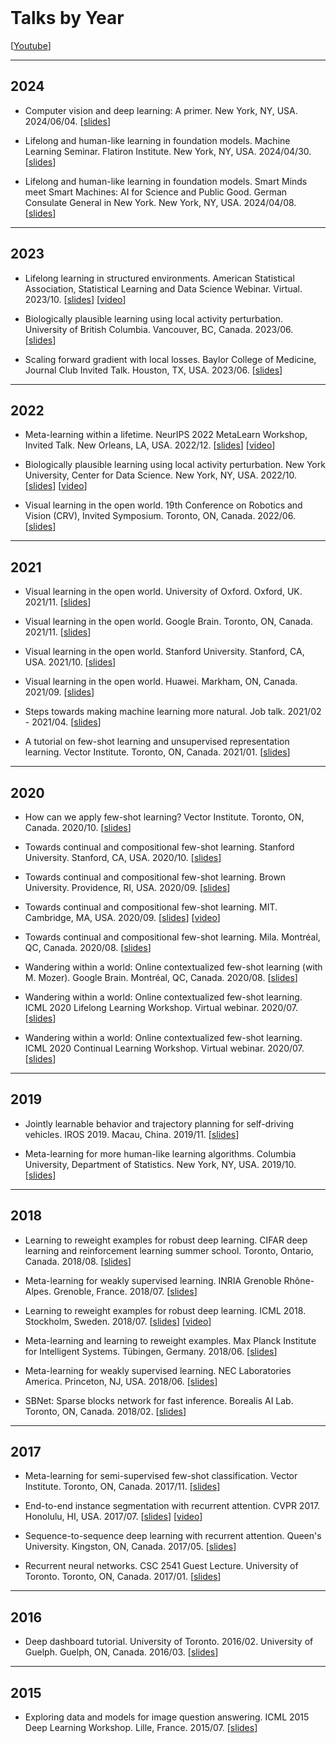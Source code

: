 <div class="ribbon">&nbsp;</div>

# Talks by Year
[[Youtube](https://www.youtube.com/@mengyetalks)]

----------------------------------------------------------------------------

## 2024
* Computer vision and deep learning: A primer. New York, NY, USA. 2024/06/04.
[[slides](https://drive.google.com/file/d/1NtrZSkg1WUGevqWtjMKBseLT8jM2CtjW/view?usp=sharing)]

* Lifelong and human-like learning in foundation models. Machine Learning Seminar. Flatiron Institute. New York, NY, USA. 2024/04/30.
[[slides](https://drive.google.com/file/d/1r2veZmRrQb3QI29m446e9QDjeR-cILl8/view?usp=sharing)]

* Lifelong and human-like learning in foundation models. Smart Minds meet Smart Machines: AI for Science and Public Good. German Consulate General in New York. New York, NY, USA. 2024/04/08.
[[slides](https://drive.google.com/file/d/1kg_jqdLS1ztTcwEn9Oe235xIjULPN7G2/view?usp=sharing)]

----------------------------------------------------------------------------

## 2023

* Lifelong learning in structured environments. American Statistical Association, Statistical Learning and Data Science Webinar. Virtual. 2023/10.
[[slides](https://drive.google.com/file/d/11vaeustbBEDfFpc9LH_M2Ke3M6UJuJ68/view?usp=sharing)]
[[video](https://youtu.be/XRro25Am0JE)]

* Biologically plausible learning using local activity perturbation. University of British Columbia. Vancouver, BC, Canada. 2023/06.
[[slides](https://drive.google.com/file/d/1301oth8RCRoulsC0ds80ABOdwuKrKz3Q/view?usp=sharing)]

* Scaling forward gradient with local losses. Baylor College of Medicine, Journal Club Invited Talk. Houston, TX, USA. 2023/06.
[[slides](https://drive.google.com/file/d/1-sWBTjUcoE2ZbrSJSBXRE0B1Kwj22hCN/view?usp=sharing)]

----------------------------------------------------------------------------

## 2022

* Meta-learning within a lifetime. NeurIPS 2022 MetaLearn Workshop, Invited Talk. New Orleans, LA, USA. 2022/12.
[[slides](https://drive.google.com/file/d/1gA968oKiO1ufAtX3ogGsQbqJVkW0ztry/view?usp=sharing)]
[[video](https://youtu.be/bYZ_lO8nNf0)]

* Biologically plausible learning using local activity perturbation.
New York University, Center for Data Science. New York, NY, USA. 2022/10.
[[slides](https://drive.google.com/file/d/1dR9eHXZPVBh6T_2R_eFZ1vU6fQt42yK-/view?usp=sharing)]
[[video](https://youtu.be/tJN0eC3lyWA)]

* Visual learning in the open world.
19th Conference on Robotics and Vision (CRV), Invited Symposium. Toronto, ON, Canada. 2022/06.
[[slides](https://drive.google.com/file/d/1cWMBA3nsrwXCuCOCIf5PuYjPSXf25nVa/view?usp=sharing)]

----------------------------------------------------------------------------

## 2021

* Visual learning in the open world.
University of Oxford. Oxford, UK. 2021/11.
[[slides](https://drive.google.com/file/d/10_vWl_ETc_dNXFNcyt6Ft-4uvRyxaLAM/view?usp=sharing)]

* Visual learning in the open world.
Google Brain. Toronto, ON, Canada. 2021/11.
[[slides](https://drive.google.com/file/d/10AQdRPe6va2-FxCrPM3bhqKW3FMRvMHU/view?usp=sharing)]

* Visual learning in the open world.
Stanford University. Stanford, CA, USA. 2021/10.
[[slides](https://drive.google.com/file/d/10-WWd-GQ3Udf_IL_d6TIlq738tj_MKtt/view?usp=sharing)]

* Visual learning in the open world.
Huawei. Markham, ON, Canada. 2021/09.
[[slides](https://drive.google.com/file/d/1-tbhhaWudQ1f-CsYXuZp5cfN3HE5W0Gr/view?usp=sharing)]

* Steps towards making machine learning more natural.
Job talk. 2021/02 - 2021/04.
[[slides](https://drive.google.com/file/d/178bE_0I_ZdSaxm6OsoxEVNJ9d12XCECS/view?usp=sharing)]

* A tutorial on few-shot learning and unsupervised representation learning.
Vector Institute. Toronto, ON, Canada. 2021/01.
[[slides](https://drive.google.com/file/d/1T-pBg9otkmsJIU6aCaaSEnQ7Ty0Gvhj2/view?usp=sharing)]

----------------------------------------------------------------------------

## 2020

* How can we apply few-shot learning?
Vector Institute. Toronto, ON, Canada. 2020/10.
[[slides](https://drive.google.com/file/d/1ih28GXJmf18EpghEq716sIL0F4BkghJS/view?usp=sharing)]

* Towards continual and compositional few-shot learning.
Stanford University. Stanford, CA, USA. 2020/10.
[[slides](https://drive.google.com/file/d/1Y8jXp0wTlWqn9pBE97btRJX7FutQOqP1/view?usp=sharing)]

* Towards continual and compositional few-shot learning.
Brown University. Providence, RI, USA. 2020/09.
[[slides](https://drive.google.com/file/d/1GjiRkDnMol3PdoxLKb5q7Oy4rDMnC0kT/view?usp=sharing)]

* Towards continual and compositional few-shot learning.
MIT. Cambridge, MA, USA. 2020/09.
[[slides](https://drive.google.com/file/d/16GXux_cX6AahqQ2yLQIWtEP8AdpDKezA/view?usp=sharing)]
[[video](https://www.youtube.com/watch?v=PhKBAkINm40)]

* Towards continual and compositional few-shot learning.
Mila. Montréal, QC, Canada. 2020/08.
[[slides](https://drive.google.com/file/d/1LNXPTJEPhzK-wNPJrev-9EaButZrYRfr/view?usp=sharing)]

* Wandering within a world: Online contextualized few-shot learning (with M.
  Mozer).
Google Brain. Montréal, QC, Canada. 2020/08.
[[slides](https://drive.google.com/file/d/1a3ceBDpyMqs8oF9WzSLjAj8-RGALdu4h/view?usp=sharing)]

* Wandering within a world: Online contextualized few-shot learning.
ICML 2020 Lifelong Learning Workshop. Virtual webinar. 2020/07.
[[slides](https://drive.google.com/file/d/1SJusk2ILF-I3q3RGSU2nEz_6BYG6GY_Q/view?usp=sharing)]

* Wandering within a world: Online contextualized few-shot learning.
ICML 2020 Continual Learning Workshop. Virtual webinar. 2020/07.
[[slides](https://drive.google.com/file/d/1HhXSVx7pJsSp1LO7W880BqMZfFSo48od/view?usp=sharing)]

----------------------------------------------------------------------------

## 2019

* Jointly learnable behavior and trajectory planning for self-driving vehicles.
IROS 2019. Macau, China. 2019/11.
[[slides](https://drive.google.com/file/d/1QzrgV5uHaoEpEMUrbPrlHE_nERHfuNvT/view?usp=sharing)]

* Meta-learning for more human-like learning algorithms.
Columbia University, Department of Statistics. New York, NY, USA. 2019/10.
[[slides](https://drive.google.com/file/d/1S6HgdAMx8_QYz5hcSf4B7tj_ZzwDd1t_/view?usp=sharing)]

----------------------------------------------------------------------------

## 2018

* Learning to reweight examples for robust deep learning.
CIFAR deep learning and reinforcement learning summer school. Toronto, Ontario, Canada. 2018/08.
[[slides](https://drive.google.com/file/d/1jWGJHjpFwjMeHrAtx6vMJ2yg973_hx3t/view?usp=sharing)]

* Meta-learning for weakly supervised learning.
INRIA Grenoble Rhône-Alpes. Grenoble, France. 2018/07.
[[slides](https://drive.google.com/file/d/1ePaNOzThOL_F7B5SZPPNWpj2IkXcNdkE/view?usp=sharing)]

* Learning to reweight examples for robust deep learning. ICML 2018. Stockholm, Sweden. 2018/07.
[[slides](https://drive.google.com/file/d/1jWGJHjpFwjMeHrAtx6vMJ2yg973_hx3t/view?usp=sharing)]
[[video](https://vimeo.com/287808016)]

* Meta-learning and learning to reweight examples.
Max Planck Institute for Intelligent Systems. Tübingen, Germany. 2018/06.
[[slides](https://drive.google.com/file/d/1nUqYGh1QKv5eyXsEStBo4bf5pQRbhFsF/view?usp=sharing)]

* Meta-learning for weakly supervised learning.
NEC Laboratories America. Princeton, NJ, USA. 2018/06.
[[slides](https://drive.google.com/file/d/14_H34NgmQ6NN8XJkn_lwK_awrypUdQvv/view?usp=sharing)]

* SBNet: Sparse blocks network for fast inference.
Borealis AI Lab. Toronto, ON, Canada. 2018/02.
[[slides](https://docs.google.com/presentation/d/1mTo8Dv3BjQwh2lNerLnwQgsa4YTrDb-O8kkAN4lcCI4/edit?usp=sharing)]

----------------------------------------------------------------------------

## 2017

* Meta-learning for semi-supervised few-shot classification.
Vector Institute. Toronto, ON, Canada. 2017/11.
[[slides](https://docs.google.com/presentation/d/16im80t2tl1mJHyvTrgMmqqWbCvPBBCmALK4tbTJFq-o/edit?usp=sharing)]

* End-to-end instance segmentation with recurrent attention.
CVPR 2017. Honolulu, HI, USA. 2017/07.
[[slides](https://drive.google.com/file/d/1SgLf0Llf9dJWx9YAQAJccVffmhahP6V3/view?usp=sharing)]
[[video](https://www.youtube.com/watch?v=oHgUowLph7E)]

* Sequence-to-sequence deep learning with recurrent attention.
Queen's University. Kingston, ON, Canada. 2017/05.
[[slides](https://docs.google.com/presentation/d/1lAKvNL4RWk00Ad4aAInniAkiWxaEwJn7cLoCFVwQuMs/edit?usp=sharing)]

* Recurrent neural networks. CSC 2541 Guest Lecture.
University of Toronto. Toronto, ON, Canada. 2017/01.
[[slides](https://docs.google.com/presentation/d/1cTfhrPa5EFtRsbKXSKv4AAmAi9lZoe0vq0Yt4oZtElc/edit?usp=sharing)]

----------------------------------------------------------------------------

## 2016

* Deep dashboard tutorial. University of Toronto. 2016/02.
University of Guelph. Guelph, ON, Canada. 2016/03.
[[slides](https://docs.google.com/presentation/d/1hWINp0UY6aAINjgmWqHmYg_Qtt13DsHL8X6J6xGq1jc/edit?usp=sharing)]

----------------------------------------------------------------------------

## 2015

* Exploring data and models for image question answering.
ICML 2015 Deep Learning Workshop. Lille, France. 2015/07.
[[slides](https://docs.google.com/presentation/d/1jEtaqod5-QgHuK09pQv2U1HrkCxFHiRbBL7a-2C6dfw/edit?usp=sharing)]

<div class="ribbon"></div>
